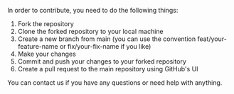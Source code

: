 In order to contribute, you need to do the following things:

1. Fork the repository
2. Clone the forked repository to your local machine
3. Create a new branch from main (you can use the convention feat/your-feature-name or fix/your-fix-name if you like)
4. Make your changes
5. Commit and push your changes to your forked repository
6. Create a pull request to the main repository using GitHub's UI

You can contact us if you have any questions or need help with anything.
